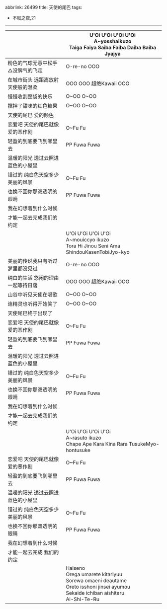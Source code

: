 abbrlink: 26499
title: 天使的尾巴
tags:
  - 不眠之夜,21
---
|      |U'Oi U'Oi U'Oi U'Oi<br>A~yosshaikuzo<br>Taiga Faiya Saiba Faiba Daiba Baiba Jyajya|
|--|--|
|粉色的气球无意中松手 △没脾气的飞走|O-re-no OOO|
|在城市街头 远距离放射天使般的温柔|OOO OOO 超绝Kawaii OOO|
|慢慢收割整袋的快乐|O~OO O~OO|
|搅拌了甜味的红色糖果 |O~OO O~OO|
|天使的尾巴 爱的颜色|      |
|恋爱吧 天使的尾巴就像爱的恶作剧|O~Fu Fu|
|轻盈的到底要飞到哪里去|PP Fuwa Fuwa|
|温暖的阳光 透过云照进 蓝色的小屋里|      |
|错过的 纯白色天空多少美丽的风景|O~Fu Fu|
|也换不回你那双透明的眼睛|PP Fuwa Fuwa|
|我在幻想着到什么时候|      |
|才能一起去完成我们的约定|      |
|      |U'Oi U'Oi U'Oi U'Oi<br>A~mouiccyo ikuzo<br>Tora Hi Jinou Seni Ama ShindouKasenTobiJyo-kyo|
|美丽的传说我只有听过 梦里都没见过|O-re-no OOO|
|纯白的生活 悠闲的理由 一起等待日落|OOO OOO 超绝Kawaii OOO|
|山谷中听见天使在唱歌 |O~OO O~OO|
|连精灵也听得开始笑了|O~OO O~OO|
|天使尾巴终于出现了|      |
|恋爱吧 天使的尾巴就像爱的恶作剧|O~Fu Fu|
|轻盈的到底要飞到哪里去|PP Fuwa Fuwa|
|温暖的阳光 透过云照进 蓝色的小屋里|      |
|错过的 纯白色天空多少美丽的风景|O~Fu Fu|
|也换不回你那双透明的眼睛|PP Fuwa Fuwa|
|我在幻想着到什么时候|      |
|才能一起去完成我们的约定|      |
|      |U'Oi U'Oi U'Oi U'Oi<br>A~rasuto ikuzo<br>Chape Ape Kara Kina Rara TusukeMyo-hontusuke|
|恋爱吧 天使的尾巴就像爱的恶作剧|O~Fu Fu|
|轻盈的到底要飞到哪里去|PP Fuwa Fuwa|
|温暖的阳光 透过云照进 蓝色的小屋里|      |
|错过的 纯白色天空多少美丽的风景|O~Fu Fu|
|也换不回你那双透明的眼睛|PP Fuwa Fuwa|
|我在幻想着到什么时候|      |
|才能一起去完成 我们的约定|      |
|      |Haiseno<br>Orega umarete kitariyuu<br>Sorewa omaeni deautame<br>Oreto isshoni jinsei ayumou<br>Sekaide ichiban aishiteru<br>Ai-Shi-Te-Ru|